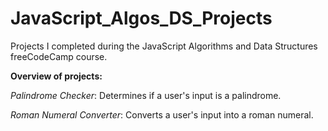 # JavaScript_Algos_DS_Projects
Projects I completed during the JavaScript Algorithms and Data Structures freeCodeCamp course.

**Overview of projects:**

_Palindrome Checker_: Determines if a user's input is a palindrome.

_Roman Numeral Converter_: Converts a user's input into a roman numeral.
